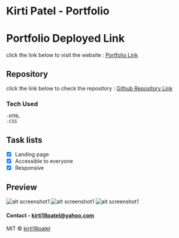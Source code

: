 # Kirti Patel - Portfolio

# Portfolio Deployed Link
click the link below to visit the website : [Portfolio Link](https://kirti18patel.github.io/portfolio/)

## Repository
click the link below to check the repository : [Github Repository Link](https://github.com/kirti18patel/portfolio)

### Tech Used
    -HTML 
    -CSS

## Task lists
- [x] Landing page
- [x] Accessible to everyone
- [x] Responsive

## Preview
![alt screenshot1](assets/screenshots/after-code-refactor1.png)
![alt screenshot1](assets/screenshots/after-code-refactor2.png)
![alt screenshot1](assets/screenshots/after-code-refactor3.png)

#### Contact - **kirti18patel@yahoo.com**

MIT © [kirti18patel]()

